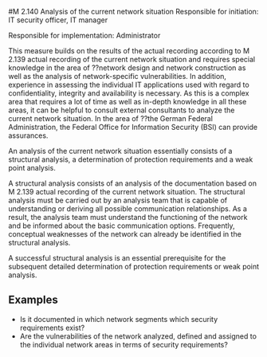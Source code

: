 #M 2.140 Analysis of the current network situation
Responsible for initiation: IT security officer, IT manager

Responsible for implementation: Administrator

This measure builds on the results of the actual recording according to M 2.139 actual recording of the current network situation and requires special knowledge in the area of ??network design and network construction as well as the analysis of network-specific vulnerabilities. In addition, experience in assessing the individual IT applications used with regard to confidentiality, integrity and availability is necessary. As this is a complex area that requires a lot of time as well as in-depth knowledge in all these areas, it can be helpful to consult external consultants to analyze the current network situation. In the area of ??the German Federal Administration, the Federal Office for Information Security (BSI) can provide assurances.

An analysis of the current network situation essentially consists of a structural analysis, a determination of protection requirements and a weak point analysis.

A structural analysis consists of an analysis of the documentation based on M 2.139 actual recording of the current network situation. The structural analysis must be carried out by an analysis team that is capable of understanding or deriving all possible communication relationships. As a result, the analysis team must understand the functioning of the network and be informed about the basic communication options. Frequently, conceptual weaknesses of the network can already be identified in the structural analysis.

A successful structural analysis is an essential prerequisite for the subsequent detailed determination of protection requirements or weak point analysis.



## Examples 
* Is it documented in which network segments which security requirements exist?
* Are the vulnerabilities of the network analyzed, defined and assigned to the individual network areas in terms of security requirements?




